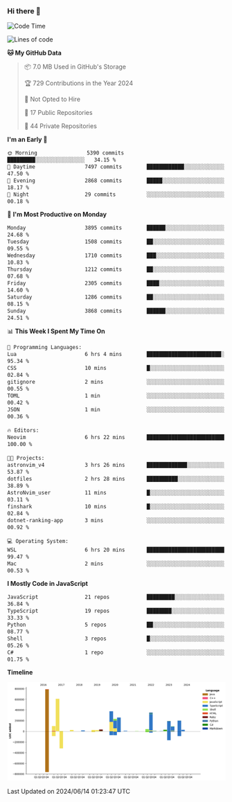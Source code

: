 ### Hi there 👋

<!--
**Clumsy-Coder/Clumsy-Coder** is a ✨ _special_ ✨ repository because its `README.md` (this file) appears on your GitHub profile.

Here are some ideas to get you started:

- 🔭 I’m currently working on ...
- 🌱 I’m currently learning ...
- 👯 I’m looking to collaborate on ...
- 🤔 I’m looking for help with ...
- 💬 Ask me about ...
- 📫 How to reach me: ...
- 😄 Pronouns: ...
- ⚡ Fun fact: ...
-->

<!-- anmol098/waka-readme-stats -->
<!--START_SECTION:waka-->
![Code Time](http://img.shields.io/badge/Code%20Time-797%20hrs%2040%20mins-blue)

![Lines of code](https://img.shields.io/badge/From%20Hello%20World%20I%27ve%20Written-3.4%20million%20lines%20of%20code-blue)

**🐱 My GitHub Data** 

> 📦 7.0 MB Used in GitHub's Storage 
 > 
> 🏆 729 Contributions in the Year 2024
 > 
> 🚫 Not Opted to Hire
 > 
> 📜 17 Public Repositories 
 > 
> 🔑 44 Private Repositories 
 > 
**I'm an Early 🐤** 

```text
🌞 Morning                5390 commits        █████████░░░░░░░░░░░░░░░░   34.15 % 
🌆 Daytime                7497 commits        ████████████░░░░░░░░░░░░░   47.50 % 
🌃 Evening                2868 commits        █████░░░░░░░░░░░░░░░░░░░░   18.17 % 
🌙 Night                  29 commits          ░░░░░░░░░░░░░░░░░░░░░░░░░   00.18 % 
```
📅 **I'm Most Productive on Monday** 

```text
Monday                   3895 commits        ██████░░░░░░░░░░░░░░░░░░░   24.68 % 
Tuesday                  1508 commits        ██░░░░░░░░░░░░░░░░░░░░░░░   09.55 % 
Wednesday                1710 commits        ███░░░░░░░░░░░░░░░░░░░░░░   10.83 % 
Thursday                 1212 commits        ██░░░░░░░░░░░░░░░░░░░░░░░   07.68 % 
Friday                   2305 commits        ████░░░░░░░░░░░░░░░░░░░░░   14.60 % 
Saturday                 1286 commits        ██░░░░░░░░░░░░░░░░░░░░░░░   08.15 % 
Sunday                   3868 commits        ██████░░░░░░░░░░░░░░░░░░░   24.51 % 
```


📊 **This Week I Spent My Time On** 

```text
💬 Programming Languages: 
Lua                      6 hrs 4 mins        ████████████████████████░   95.34 % 
CSS                      10 mins             █░░░░░░░░░░░░░░░░░░░░░░░░   02.84 % 
gitignore                2 mins              ░░░░░░░░░░░░░░░░░░░░░░░░░   00.55 % 
TOML                     1 min               ░░░░░░░░░░░░░░░░░░░░░░░░░   00.42 % 
JSON                     1 min               ░░░░░░░░░░░░░░░░░░░░░░░░░   00.36 % 

🔥 Editors: 
Neovim                   6 hrs 22 mins       █████████████████████████   100.00 % 

🐱‍💻 Projects: 
astronvim_v4             3 hrs 26 mins       █████████████░░░░░░░░░░░░   53.87 % 
dotfiles                 2 hrs 28 mins       ██████████░░░░░░░░░░░░░░░   38.89 % 
AstroNvim_user           11 mins             █░░░░░░░░░░░░░░░░░░░░░░░░   03.11 % 
finshark                 10 mins             █░░░░░░░░░░░░░░░░░░░░░░░░   02.84 % 
dotnet-ranking-app       3 mins              ░░░░░░░░░░░░░░░░░░░░░░░░░   00.92 % 

💻 Operating System: 
WSL                      6 hrs 20 mins       █████████████████████████   99.47 % 
Mac                      2 mins              ░░░░░░░░░░░░░░░░░░░░░░░░░   00.53 % 
```

**I Mostly Code in JavaScript** 

```text
JavaScript               21 repos            █████████░░░░░░░░░░░░░░░░   36.84 % 
TypeScript               19 repos            ████████░░░░░░░░░░░░░░░░░   33.33 % 
Python                   5 repos             ██░░░░░░░░░░░░░░░░░░░░░░░   08.77 % 
Shell                    3 repos             █░░░░░░░░░░░░░░░░░░░░░░░░   05.26 % 
C#                       1 repo              ░░░░░░░░░░░░░░░░░░░░░░░░░   01.75 % 
```



**Timeline**

![Lines of Code chart](https://raw.githubusercontent.com/Clumsy-Coder/Clumsy-Coder/main/assets/bar_graph.png)


 Last Updated on 2024/06/14 01:23:47 UTC
<!--END_SECTION:waka-->
